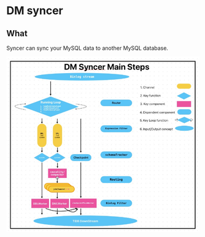 # DM syncer

## What

Syncer can sync your MySQL data to another MySQL database.

![dm_syncer_arch](/images/tidb/05TiDB-EcosystematicTools/dm_syncer_arch.jpg)
